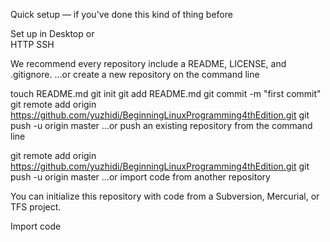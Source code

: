 Quick setup — if you've done this kind of thing before

 Set up in Desktop	or	
 HTTP
 SSH
	
 We recommend every repository include a README, LICENSE, and .gitignore.
 …or create a new repository on the command line

  touch README.md
  git init
  git add README.md
  git commit -m "first commit"
  git remote add origin https://github.com/yuzhidi/BeginningLinuxProgramming4thEdition.git
  git push -u origin master
  …or push an existing repository from the command line

   git remote add origin https://github.com/yuzhidi/BeginningLinuxProgramming4thEdition.git
   git push -u origin master
   …or import code from another repository

   You can initialize this repository with code from a Subversion, Mercurial, or TFS project.

   Import code

